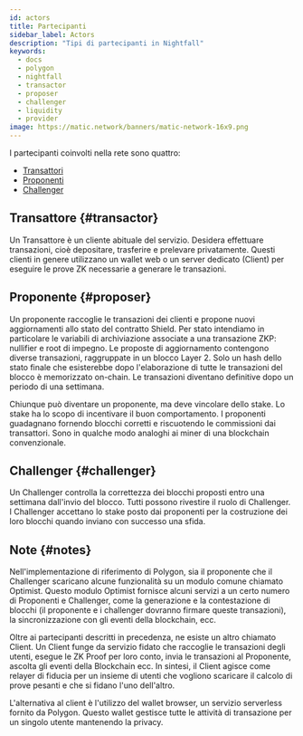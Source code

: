 ```yaml
---
id: actors
title: Partecipanti
sidebar_label: Actors
description: "Tipi di partecipanti in Nightfall"
keywords:
  - docs
  - polygon
  - nightfall
  - transactor
  - proposer
  - challenger
  - liquidity
  - provider
image: https://matic.network/banners/matic-network-16x9.png
---
```


I partecipanti coinvolti nella rete sono quattro:

- [Transattori](#transactor)
- [Proponenti](#proposer)
- [Challenger](#challenger)

## Transattore {#transactor}
Un Transattore è un cliente abituale del servizio. Desidera effettuare transazioni, cioè depositare, trasferire e prelevare privatamente. Questi clienti in genere utilizzano un wallet web o un server dedicato (Client) per eseguire le prove ZK necessarie a generare le transazioni.

## Proponente {#proposer}
Un proponente raccoglie le transazioni dei clienti e propone nuovi aggiornamenti allo stato del contratto Shield. Per stato intendiamo in particolare le variabili di archiviazione associate a una transazione ZKP:
nullifier e root di impegno.
Le proposte di aggiornamento contengono diverse transazioni, raggruppate in un blocco Layer 2. Solo un hash
dello stato finale che esisterebbe dopo l'elaborazione di tutte le transazioni del blocco
è memorizzato on-chain. Le transazioni diventano definitive dopo un periodo di una settimana.

Chiunque può diventare un proponente, ma deve vincolare dello stake. Lo stake ha lo scopo di incentivare il buon comportamento.
I proponenti guadagnano fornendo blocchi corretti e riscuotendo le commissioni dai transattori. Sono in qualche modo analoghi ai miner di una blockchain convenzionale.

## Challenger {#challenger}
Un Challenger controlla la correttezza dei blocchi proposti entro una settimana dall'invio del blocco. Tutti possono rivestire il ruolo di Challenger. I Challenger accettano lo stake posto dai proponenti per la costruzione dei loro blocchi quando inviano con successo una sfida.


## Note {#notes}
Nell'implementazione di riferimento di Polygon, sia il proponente che il Challenger scaricano alcune funzionalità su un modulo comune chiamato Optimist.
Questo modulo Optimist fornisce alcuni servizi a un certo numero di Proponenti e Challenger, come la generazione e la contestazione di blocchi
(il proponente e i challenger dovranno firmare queste transazioni), la sincronizzazione con gli eventi della blockchain, ecc.

Oltre ai partecipanti descritti in precedenza, ne esiste un altro chiamato Client. Un Client funge da servizio fidato che raccoglie le transazioni degli utenti, esegue le ZK Proof per loro conto, invia le transazioni al Proponente, ascolta gli eventi della Blockchain ecc. In sintesi, il Client agisce come relayer di fiducia per un insieme di utenti che vogliono scaricare il calcolo di prove pesanti e che si fidano l'uno dell'altro.

L'alternativa al client è l'utilizzo del wallet browser, un servizio serverless fornito da Polygon. Questo wallet gestisce tutte le attività di transazione per un singolo utente mantenendo la privacy.
